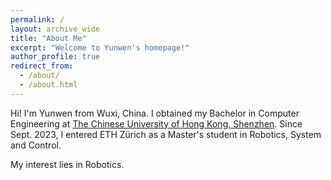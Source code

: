 ```yaml
---
permalink: /
layout: archive_wide
title: "About Me"
excerpt: "Welcome to Yunwen's homepage!"
author_profile: true
redirect_from: 
  - /about/
  - /about.html
---
```


Hi! I'm Yunwen from Wuxi, China. I obtained my Bachelor in Computer Engineering at [The Chinese University of Hong Kong, Shenzhen](https://cuhk.edu.cn/en). Since Sept. 2023, I entered ETH Zürich as a Master's student in Robotics, System and Control.

My interest lies in Robotics.
